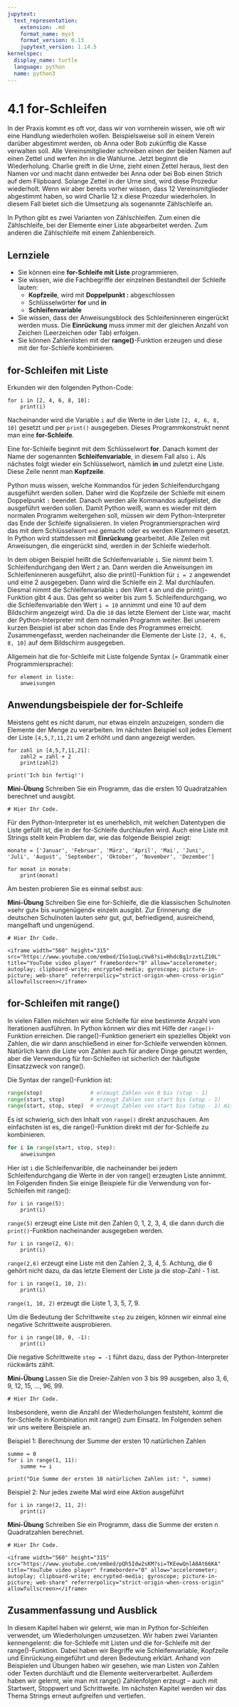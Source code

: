 ```yaml
---
jupytext:
  text_representation:
    extension: .md
    format_name: myst
    format_version: 0.13
    jupytext_version: 1.14.5
kernelspec:
  display_name: turtle
  language: python
  name: python3
---
```


# 4.1 for-Schleifen

In der Praxis kommt es oft vor, dass wir von vornherein wissen, wie oft wir eine
Handlung wiederholen wollen. Beispielsweise soll in einem Verein darüber
abgestimmt werden, ob Anna oder Bob zukünftig die Kasse verwalten soll. Alle
Vereinsmitglieder schreiben einen der beiden Namen auf einen Zettel und werfen
ihn in die Wahlurne. Jetzt beginnt die Wiederholung. Charlie greift in die Urne,
zieht einen Zettel heraus, liest den Namen vor und macht dann entweder bei Anna
oder bei Bob einen Strich auf dem Flipboard. Solange Zettel in der Urne sind,
wird diese Prozedur wiederholt. Wenn wir aber bereits vorher wissen, dass 12
Vereinsmitglieder abgestimmt haben, so wird Charlie 12 x diese Prozedur
wiederholen. In diesem Fall bietet sich die Umsetzung als sogenannte
Zählschleife an.

In Python gibt es zwei Varianten von Zählschleifen. Zum einen die Zählschleife,
bei der Elemente einer Liste abgearbeitet werden. Zum anderen die Zählschleife
mit einem Zahlenbereich.

## Lernziele

* Sie können eine **for-Schleife mit Liste** programmieren.
* Sie wissen, wie die Fachbegriffe der einzelnen Bestandteil der Schleife
  lauten:
  * **Kopfzeile**, wird mit **Doppelpunkt :** abgeschlossen
  * Schlüsselwörter **for** und **in**
  * **Schleifenvariable**  
* Sie wissen, dass der Anweisungsblock des Schleifeninneren eingerückt werden
  muss. Die **Einrückung** muss immer mit der gleichen Anzahl von Zeichen
  (Leerzeichen oder Tab) erfolgen.
* Sie können Zahlenlisten mit der **range()**-Funktion erzeugen und diese mit
  der for-Schleife kombinieren.

## for-Schleifen mit Liste

Erkunden wir den folgenden Python-Code:

```{code-cell} ipython3
for i in [2, 4, 6, 8, 10]:
    print(i)
```

Nacheinander wird die Variable `i` auf die Werte in der Liste `[2, 4, 6, 8, 10]`
gesetzt und per `print()` ausgegeben. Dieses Programmkonstrukt nennt man eine
**for-Schleife**.

Eine for-Schleife beginnt mit dem Schlüsselwort **for**. Danach kommt der Name
der sogenannten **Schleifenvariable**, in diesem Fall also `i`. Als nächstes
folgt wieder ein Schlüsselwort, nämlich **in** und zuletzt eine Liste. Diese
Zeile nennt man **Kopfzeile**.

Python muss wissen, welche Kommandos für jeden Schleifendurchgang ausgeführt
werden sollen. Daher wird die Kopfzeile der Schleife mit einem Doppelpunkt `:`
beendet. Danach werden alle Kommandos aufgelistet, die ausgeführt werden sollen.
Damit Python weiß, wann es wieder mit dem normalen Programm weitergehen soll,
müssen wir dem Python-Interpreter das Ende der Schleife signalisieren. In vielen
Programmiersprachen wird das mit dem Schlüsselwort `end` gemacht oder es werden
Klammern gesetzt. In Python wird stattdessen mit **Einrückung** gearbeitet. Alle
Zeilen mit Anweisungen, die eingerückt sind, werden in der Schleife wiederholt.

In dem obigen Beispiel heißt die Schleifenvariable `i`. Sie nimmt beim 1.
Schleifendurchgang den Wert `2` an. Dann werden die Anweisungen im
Schleifeninneren ausgeführt, also die print()-Funktion für `i = 2` angewendet
und eine 2 ausgegeben. Dann wird die Schleife ein 2. Mal durchlaufen. Diesmal
nimmt die Schleifenvariable `i` den Wert `4` an und die print()-Funktion gibt 4
aus. Das geht so weiter bis zum 5. Schleifendurchgang, wo die Schleifenvariable
den Wert `i = 10` annimmt und eine 10 auf dem Bildschirm angezeigt wird. Da die
`10` das letzte Element der Liste war, macht der Python-Interpreter mit dem
normalen Programm weiter. Bei unserem kurzen Beispiel ist aber schon das Ende
des Programmes erreicht. Zusammengefasst, werden nacheinander die Elemente der
Liste `[2, 4, 6, 8, 10]` auf dem Bildschirm ausgegeben.

Allgemein hat die for-Schleife mit Liste folgende Syntax (= Grammatik einer
Programmiersprache):

```python3
for element in liste:
    anweisungen
```

## Anwendungsbeispiele der for-Schleife

Meistens geht es nicht darum, nur etwas einzeln anzuzeigen, sondern die Elemente
der Menge zu verarbeiten. Im nächsten Beispiel soll jedes Element der Liste
`[4,5,7,11,21` um 2 erhöht und dann angezeigt werden.

```{code-cell} ipython3
for zahl in [4,5,7,11,21]:
    zahl2 = zahl + 2
    print(zahl2)

print('Ich bin fertig!')
```

**Mini-Übung**
Schreiben Sie ein Programm, das die ersten 10 Quadratzahlen berechnet und ausgibt.

```{code-cell} ipython3
# Hier Ihr Code.
```


Für den Python-Interpreter ist es unerheblich, mit welchen Datentypen die Liste
gefüllt ist, die in der for-Schleife durchlaufen wird. Auch eine Liste mit
Strings stellt kein Problem dar, wie das folgende Beispiel zeigt:

```{code-cell} ipython3
monate = ['Januar', 'Februar', 'März', 'April', 'Mai', 'Juni', 
'Juli', 'August', 'September', 'Oktober', 'November', 'Dezember']

for monat in monate:
    print(monat)
```

Am besten probieren Sie es einmal selbst aus:

**Mini-Übung**
Schreiben Sie eine for-Schleife, die die klassischen Schulnoten »sehr gut«  bis
»ungenügend« einzeln ausgibt. Zur Erinnerung: die deutschen Schulnoten
lauten sehr gut, gut, befriedigend, ausreichend, mangelhaft und ungenügend.

```{code-cell} ipython3
# Hier Ihr Code.
```


```{dropdown} Video "for-Schleife" von Programmieren Starten
<iframe width="560" height="315" src="https://www.youtube.com/embed/ISo1uqLcVw8?si=HhdcBq1rzxtLZ10L" title="YouTube video player" frameborder="0" allow="accelerometer;
autoplay; clipboard-write; encrypted-media; gyroscope; picture-in-picture; web-share" referrerpolicy="strict-origin-when-cross-origin" allowfullscreen></iframe>
```

## for-Schleifen mit range()

In vielen Fällen möchten wir eine Schleife für eine bestimmte Anzahl von
Iterationen ausführen. In Python können wir dies mit Hilfe der
`range()`-Funktion erreichen. Die range()-Funktion generiert ein spezielles
Objekt von Zahlen, die wir dann anschließend in einer for-Schleife verwenden
können. Natürlich kann die Liste von Zahlen auch für andere Dinge genutzt
werden, aber die Verwendung für for-Schleifen ist sicherlich der häufigste
Einsatzzweck von range().

Die Syntax der range()-Funktion ist:

```python
range(stop)               # erzeugt Zahlen von 0 bis (stop - 1)
range(start, stop)        # erzeugt Zahlen von start bis (stop - 1)
range(start, stop, step)  # erzeugt Zahlen von start bis (stop - 1) mit der Schrittweite step
```

Es ist schwierig, sich den Inhalt von `range()` direkt anzuschauen. Am
einfachsten ist es, die range()-Funktion direkt mit der for-Schleife zu
kombinieren.

```python
for i in range(start, stop, step):
    anweisungen
```

Hier ist `i` die Schleifenvarible, die nacheinander bei jedem Schleifendurchgang
die Werte in der von range() erzeugten Liste annimmt. Im Folgenden finden Sie
einige Beispiele für die Verwendung von for-Schleifen mit range():

```{code-cell} ipython3
for i in range(5):
    print(i)
```

`range(5)` erzeugt eine Liste mit den Zahlen 0, 1, 2, 3, 4, die dann durch die
`print()`-Funktion nacheinander ausgegeben werden.

```{code-cell} ipython3
for i in range(2, 6):      
    print(i)
```

`range(2,6)` erzeugt eine Liste mit den Zahlen 2, 3, 4, 5. Achtung, die 6 gehört
nicht dazu, da das letzte Element der Liste ja die stop-Zahl - 1 ist.

```{code-cell} ipython3
for i in range(1, 10, 2): 
    print(i)
```

`range(1, 10, 2)` erzeugt die Liste 1, 3, 5, 7, 9.

Um die Bedeutung der Schrittweite `step` zu zeigen, können wir einmal eine
negative Schrittweite ausprobieren.

```{code-cell} ipython3
for i in range(10, 0, -1):
    print(i)
```

Die negative Schrittweite `step = -1` führt dazu, dass der Python-Interpreter
rückwärts zählt.

**Mini-Übung**
Lassen Sie die Dreier-Zahlen von 3 bis 99 ausgeben, also 3, 6, 9, 12, 15, ..., 96, 99.

```{code-cell} ipython3
# Hier Ihr Code.
```


Insbesondere, wenn die Anzahl der Wiederholungen feststeht, kommt die
for-Schleife in Kombination mit range() zum Einsatz. Im Folgenden sehen wir uns
weitere Beispiele an.

Beispiel 1: Berechnung der Summe der ersten 10 natürlichen Zahlen

```{code-cell} ipython3
summe = 0
for i in range(1, 11):
    summe += i

print("Die Summe der ersten 10 natürlichen Zahlen ist: ", summe)
```

Beispiel 2: Nur jedes zweite Mal wird eine Aktion ausgeführt

```{code-cell} ipython3
for i in range(2, 11, 2):
    print(i)
```

**Mini-Übung**
Schreiben Sie ein Programm, dass die Summe der ersten n Quadratzahlen berechnet.

```{code-cell} ipython3
# Hier Ihr Code.
```


```{dropdown} Video "for-Schleife mit range()" von Programmieren Starten
<iframe width="560" height="315" src="https://www.youtube.com/embed/pQh5Idw2sKM?si=TKEewQnlA8At66KA" title="YouTube video player" frameborder="0" allow="accelerometer; 
autoplay; clipboard-write; encrypted-media; gyroscope; picture-in-picture; web-share" referrerpolicy="strict-origin-when-cross-origin" allowfullscreen></iframe>
```

## Zusammenfassung und Ausblick

In diesem Kapitel haben wir gelernt, wie man in Python for-Schleifen verwendet,
um Wiederholungen umzusetzen. Wir haben zwei Varianten kennengelernt: die
for-Schleife mit Listen und die for-Schleife mit der range()-Funktion. Dabei
haben wir Begriffe wie Schleifenvariable, Kopfzeile und Einrückung eingeführt
und deren Bedeutung erklärt. Anhand von Beispielen und Übungen haben wir
gesehen, wie man Listen von Zahlen oder Texten durchläuft und die Elemente
weiterverarbeitet. Außerdem haben wir gelernt, wie man mit range() Zahlenfolgen
erzeugt – auch mit Startwert, Stoppwert und Schrittweite. Im nächsten Kapitel
werden wir das Thema Strings erneut aufgreifen und vertiefen.
